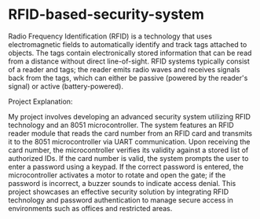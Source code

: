 # RFID-based-security-system
Radio Frequency Identification (RFID) is a technology that uses electromagnetic fields to automatically identify and track tags attached to objects. The tags contain electronically stored information that can be read from a distance without direct line-of-sight. RFID systems typically consist of a reader and tags; the reader emits radio waves and receives signals back from the tags, which can either be passive (powered by the reader's signal) or active (battery-powered).

Project Explanation:

My project involves developing an advanced security system utilizing RFID technology and an 8051 microcontroller. The system features an RFID reader module that reads the card number from an RFID card and transmits it to the 8051 microcontroller via UART communication. Upon receiving the card number, the microcontroller verifies its validity against a stored list of authorized IDs. If the card number is valid, the system prompts the user to enter a password using a keypad. If the correct password is entered, the microcontroller activates a motor to rotate and open the gate; if the password is incorrect, a buzzer sounds to indicate access denial. This project showcases an effective security solution by integrating RFID technology and password authentication to manage secure access in environments such as offices and restricted areas.
